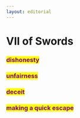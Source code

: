 ```yaml
---
layout: editorial
---
```


# VII of Swords

###

### <mark style="color:purple;">dishonesty</mark>

### <mark style="color:purple;">unfairness</mark>

### <mark style="color:purple;">deceit</mark>

### <mark style="color:purple;">making a quick escape</mark>

<mark style="color:purple;"></mark>

<mark style="color:purple;"></mark>
